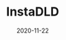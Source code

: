 ---
title: InstaDLD
projectLink: https://igdl.sznm.dev/
description: Instagram Post media downloader. Support multipost download.
date: "2020-11-22"
icon: "/app_icons/instadld.svg"
thumbnail: "/app_preview/instadld.png"
thumbnailDark: "/app_preview/instadld-dark.png"
highlight: true
featured: true
sznmApps: true
appStoreLink:
playStoreLink:
stacks:
  - nextjs
  - chakra-ui
---